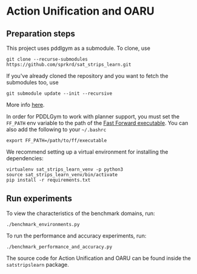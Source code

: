 # Action Unification and OARU


## Preparation steps


This project uses pddlgym as a submodule. To clone, use

```
git clone --recurse-submodules https://github.com/sprkrd/sat_strips_learn.git
```

If you've already cloned the repository and you want to fetch the submodules
too, use

```
git submodule update --init --recursive
```

More info [here](https://git-scm.com/book/en/v2/Git-Tools-Submodules).

In order for PDDLGym to work with planner support, you must set the
`FF_PATH` env variable to the path of the [Fast Forward executable](https://fai.cs.uni-saarland.de/hoffmann/metric-ff.html).
You can also add the following to your `~/.bashrc`
```
export FF_PATH=/path/to/ff/executable
```

We recommend setting up a virtual environment for installing the dependencies:
```
virtualenv sat_strips_learn_venv -p python3
source sat_strips_learn_venv/bin/activate
pip install -r requirements.txt
```

## Run experiments

To view the characteristics of the benchmark domains, run:
```
./benchmark_environments.py
```

To run the performance and accuracy experiments, run:
```
./benchmark_performance_and_accuracy.py
```

The source code for Action Unification and OARU can be found inside
the `satstripslearn` package.

